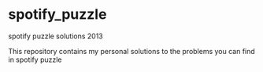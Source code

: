 spotify_puzzle
==============

spotify puzzle solutions 2013

This repository contains my personal solutions to the problems you can find in spotify puzzle
